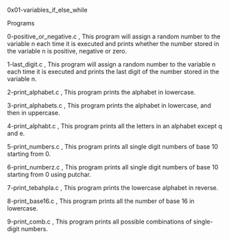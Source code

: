 0x01-variables_if_else_while

Programs

0-positive_or_negative.c , This program will assign a random number to the variable n each time it is executed and prints whether the number stored in the variable n is positive, negative or zero.

1-last_digit.c , This program will assign a random number to the variable n each time it is executed and prints the last digit of the number stored in the variable n.

2-print_alphabet.c , This program prints the alphabet in lowercase.

3-print_alphabets.c , This program prints the alphabet in lowercase, and then in uppercase.

4-print_alphabt.c , This program prints all the letters in an alphabet except q and e.

5-print_numbers.c , This program prints all single digit numbers of base 10 starting from 0.

6-print_numberz.c , This program prints all single digit numbers of base 10 starting from 0 using putchar.

7-print_tebahpla.c , This program prints the lowercase alphabet in reverse.

8-print_base16.c , This program prints all the number of base 16 in lowercase.

9-print_comb.c , This program prints all possible combinations of single-digit numbers.
